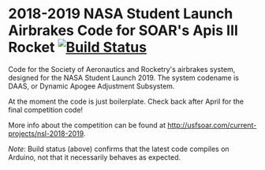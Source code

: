 # 2018-2019 NASA Student Launch Airbrakes Code for SOAR's Apis III Rocket [![Build Status](https://travis-ci.org/usfsoar/NSL_18-19_Airbrakes.svg?branch=master)](https://travis-ci.org/usfsoar/NSL_18-19_Airbrakes)
Code for the Society of Aeronautics and Rocketry's airbrakes system, designed for
the NASA Student Launch 2019. The system codename is DAAS, or Dynamic Apogee
Adjustment Subsystem.

At the moment the code is just boilerplate. Check back after April for the final
competition code!

More info about the competition can be found at
http://usfsoar.com/current-projects/nsl-2018-2019.

_Note_: Build status (above) confirms that the latest code compiles on Arduino,
not that it necessarily behaves as expected.

